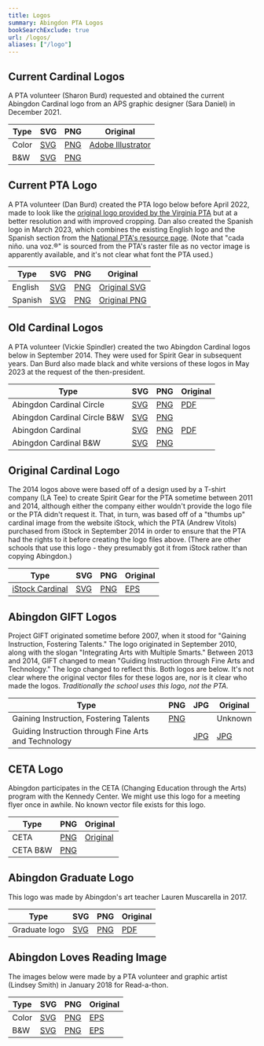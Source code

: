 ```yaml
---
title: Logos
summary: Abingdon PTA Logos
bookSearchExclude: true
url: /logos/
aliases: ["/logo"]
---
```


## Current Cardinal Logos

A PTA volunteer (Sharon Burd) requested and obtained the current Abingdon Cardinal logo from an APS graphic designer (Sara Daniel) in December 2021.

| Type | SVG | PNG | Original |
| ---- | --- | --- | -------- |
| Color | [SVG](Abingdon-Cardinal-logo.svg) | [PNG](Abingdon-Cardinal-logo.png) | [Adobe Illustrator](Abingdon-remastered.ai) |
| B&W | [SVG](Abingdon-Cardinal-logo-BW.svg) | [PNG](Abingdon-Cardinal-logo-BW.png) |

## Current PTA Logo

A PTA volunteer (Dan Burd) created the PTA logo below before April 2022, made to look like the [original logo provided by the Virginia PTA](https://www.vapta.org/images/logos/A/abingdonelem.jpg) but at a better resolution and with improved cropping. Dan also created the Spanish logo in March 2023, which combines the existing English logo and the Spanish section from the [National PTA's resource page](https://www.pta.org/home/run-your-pta/PTA-Branding-and-Web-Guidelines). (Note that "cada niño. una voz.®" is sourced from the PTA's raster file as no vector image is apparently available, and it's not clear what font the PTA used.)

| Type | SVG | PNG | Original |
| ---- | --- | --- | -------- |
| English | [SVG](Abingdon-PTA-logo.svg) | [PNG](Abingdon-PTA-logo.png) | [Original SVG](https://brandslogos.com/wp-content/uploads/images/large/national-pta-logo-vector.svg) |
| Spanish | [SVG](Abingdon-PTA-logo-es.svg) | [PNG](Abingdon-PTA-logo-es.png) | [Original PNG](original-spanish.png) |

## Old Cardinal Logos

A PTA volunteer (Vickie Spindler) created the two Abingdon Cardinal logos below in September 2014. They were used for Spirit Gear in subsequent years. Dan Burd also made black and white versions of these logos in May 2023 at the request of the then-president.

| Type | SVG | PNG | Original |
| ---- | --- | --- | -------- |
| Abingdon Cardinal Circle | [SVG](old/circlelogoAbingdonPTA.svg) | [PNG](old/circlelogoAbingdonPTA.png) | [PDF](old/circlelogoAbingdonPTA.pdf) |
| Abingdon Cardinal Circle B&W | [SVG](old/circlelogoAbingdonPTAbw.svg) | [PNG](old/circlelogoAbingdonPTAbw.png) | |
| Abingdon Cardinal | [SVG](old/logoAbingdonPTA.svg) | [PNG](old/logoAbingdonPTA.png) | [PDF](old/logoAbingdonPTA.pdf) |
| Abingdon Cardinal B&W | [SVG](old/logoAbingdonPTAbw.svg) | [PNG](old/logoAbingdonPTAbw.png) | |

## Original Cardinal Logo

The 2014 logos above were based off of a design used by a T-shirt company (LA Tee) to create Spirit Gear for the PTA sometime between 2011 and 2014, although either the company either wouldn't provide the logo file or the PTA didn't request it. That, in turn, was based off of a "thumbs up" cardinal image from the website iStock, which the PTA (Andrew Vitols) purchased from iStock in September 2014 in order to ensure that the PTA had the rights to it before creating the logo files above. (There are other schools that use this logo - they presumably got it from iStock rather than copying Abingdon.)

| Type | SVG | PNG | Original |
| ---- | --- | --- | -------- |
| [iStock Cardinal](https://www.istockphoto.com/vector/youthful-cardinal-mascot-gm165745157-13847522) | [SVG](old/illustration.svg) | [PNG](old/illustration.png) | [EPS](old/illustration.eps) |

## Abingdon GIFT Logos

Project GIFT originated sometime before 2007, when it stood for "Gaining Instruction, Fostering Talents." The logo originated in September 2010, along with the slogan "Integrating Arts with Multiple Smarts." Between 2013 and 2014, GIFT changed to mean "Guiding Instruction through Fine Arts and Technology." The logo changed to reflect this. Both logos are below. It's not clear where the original vector files for these logos are, nor is it clear who made the logos. *Traditionally the school uses this logo, not the PTA.*

| Type | PNG | JPG | Original |
| ---- | --- | --- | -------- |
| Gaining Instruction, Fostering Talents | [PNG](Abingdon-GIFT-logo.png) | | Unknown |
| Guiding Instruction through Fine Arts and Technology | | [JPG](Abingdon-GIFT-logo-2014.jpg) | [JPG](https://s3.amazonaws.com/aps-legacy-site/cms/lib2/VA01000586/Centricity/Domain/185/GIFT%20Logo%20-%20NEW%202014%20.jpg)

## CETA Logo

Abingdon participates in the CETA (Changing Education through the Arts) program with the Kennedy Center. We might use this logo for a meeting flyer once in awhile. No known vector file exists for this logo.

| Type | PNG | Original |
| ---- | --- | -------- |
| CETA | [PNG](CETA.png) | [Original](https://s3.amazonaws.com/aps-legacy-site/cms/lib2/VA01000586/Centricity/Domain/191/CETA.png) |
| CETA B&W | [PNG](CETA-bw.png) | |

## Abingdon Graduate Logo

This logo was made by Abingdon's art teacher Lauren Muscarella in 2017.

| Type | SVG | PNG | Original |
| ---- | --- | --- | -------- |
| Graduate logo | [SVG](Abingdon-Graduate-Logo.svg) | [PNG](Abingdon-Graduate-Logo.png) | [PDF](Abingdon-Graduate-Logo.pdf) |

## Abingdon Loves Reading Image

The images below were made by a PTA volunteer and graphic artist (Lindsey Smith) in January 2018 for Read-a-thon.

| Type | SVG | PNG | Original |
| ---- | --- | --- | -------- |
| Color | [SVG](AbingdonLovesReading.svg) | [PNG](AbingdonLovesReading.png) | [EPS](AbingdonLovesReading.eps) |
| B&W | [SVG](AbingdonLovesReading_BWVersion.svg) | [PNG](AbingdonLovesReading_BWVersion.png) | [EPS](AbingdonLovesReading_BWVersion.eps) |